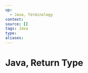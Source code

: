 ```yaml
---
up:
  - Java, Terminology
context:
source: []
tags: Java
type:
aliases:
---
```


# Java, Return Type
